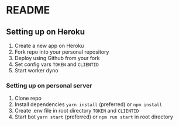 # README

## Setting up on Heroku

1. Create a new app on Heroku
2. Fork repo into your personal repository
3. Deploy using Github from your fork
4. Set config vars ```TOKEN``` and ```CLIENTID```
5. Start worker dyno

### Setting up on personal server

1. Clone repo
2. Install dependencies ```yarn install``` (preferred) or ```npm install```
3. Create .env file in root directory ```TOKEN``` and ```CLIENTID```
3. Start bot ```yarn start``` (preferred) or ```npm run start``` in root directory